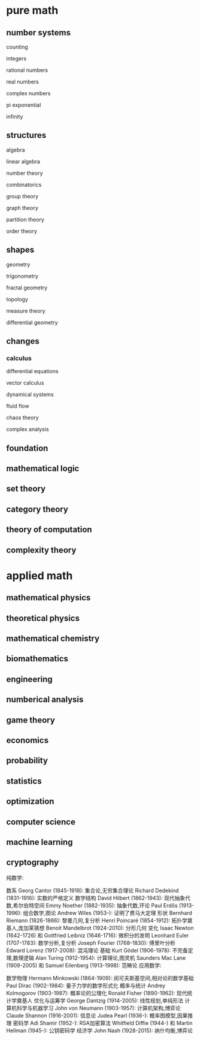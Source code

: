 # pure math

## number systems

counting

integers

rational numbers

real numbers

complex numbers

pi exponential

infinity

## structures

algebra

linear algebra

number theory

combinatorics

group theory

graph theory

partition theory

order theory

## shapes

geometry

trigonometry

fractal geometry

topology

measure theory

differential geometry

## changes


### calculus



differential equations

vector calculus

dynamical systems

fluid flow

chaos theory

complex analysis

## foundation

## mathematical logic

## set theory

## category theory

## theory of computation

## complexity theory





# applied math

## mathematical physics

## theoretical physics

## mathematical chemistry

## biomathematics

## engineering

## numberical analysis

## game theory

## economics

## probability

## statistics

## optimization

## computer science

## machine learning

## cryptography


纯数学:

数系
Georg Cantor (1845-1918): 集合论,无穷集合理论
Richard Dedekind (1831-1916): 实数的严格定义
数学结构
David Hilbert (1862-1943): 现代抽象代数,希尔伯特空间
Emmy Noether (1882-1935): 抽象代数,环论
Paul Erdős (1913-1996): 组合数学,图论
Andrew Wiles (1953-): 证明了费马大定理
形状
Bernhard Riemann (1826-1866): 黎曼几何,复分析
Henri Poincaré (1854-1912): 拓扑学奠基人,庞加莱猜想
Benoit Mandelbrot (1924-2010): 分形几何
变化
Isaac Newton (1642-1726) 和 Gottfried Leibniz (1646-1716): 微积分的发明
Leonhard Euler (1707-1783): 数学分析,复分析
Joseph Fourier (1768-1830): 傅里叶分析
Edward Lorenz (1917-2008): 混沌理论
基础
Kurt Gödel (1906-1978): 不完备定理,数理逻辑
Alan Turing (1912-1954): 计算理论,图灵机
Saunders Mac Lane (1909-2005) 和 Samuel Eilenberg (1913-1998): 范畴论
应用数学:

数学物理
Hermann Minkowski (1864-1909): 闵可夫斯基空间,相对论的数学基础
Paul Dirac (1902-1984): 量子力学的数学形式化
概率与统计
Andrey Kolmogorov (1903-1987): 概率论的公理化
Ronald Fisher (1890-1962): 现代统计学奠基人
优化与运筹学
George Dantzig (1914-2005): 线性规划,单纯形法
计算机科学与机器学习
John von Neumann (1903-1957): 计算机架构,博弈论
Claude Shannon (1916-2001): 信息论
Judea Pearl (1936-): 概率图模型,因果推理
密码学
Adi Shamir (1952-): RSA加密算法
Whitfield Diffie (1944-) 和 Martin Hellman (1945-): 公钥密码学
经济学
John Nash (1928-2015): 纳什均衡,博弈论